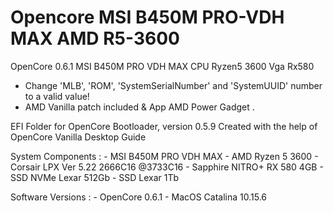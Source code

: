 # Opencore MSI B450M PRO-VDH MAX AMD R5-3600
OpenCore 0.6.1 MSI B450M PRO VDH MAX CPU Ryzen5 3600 Vga Rx580
- Change 'MLB', 'ROM', 'SystemSerialNumber' and 'SystemUUID' number to a valid value!
- AMD Vanilla patch included & App AMD Power Gadget .

EFI Folder for OpenCore Bootloader, version 0.5.9
Created with the help of OpenCore Vanilla Desktop Guide

System Components :
	-	MSI B450M PRO VDH MAX
	-	AMD Ryzen 5 3600
	-	Corsair LPX Ver 5.22 2666C16 @3733C16
	-	Sapphire NITRO+ RX 580 4GB
	-	SSD NVMe Lexar 512Gb
	-	SSD Lexar 1Tb
	
Software Versions :
	-	OpenCore 0.6.1
	-	MacOS Catalina 10.15.6
  
